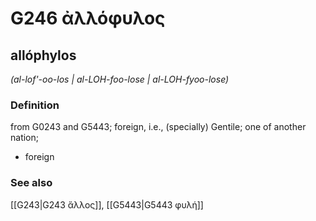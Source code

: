 # G246 ἀλλόφυλος

## allóphylos

_(al-lof'-oo-los | al-LOH-foo-lose | al-LOH-fyoo-lose)_

### Definition

from G0243 and G5443; foreign, i.e., (specially) Gentile; one of another nation; 

- foreign

### See also

[[G243|G243 ἄλλος]], [[G5443|G5443 φυλή]]
